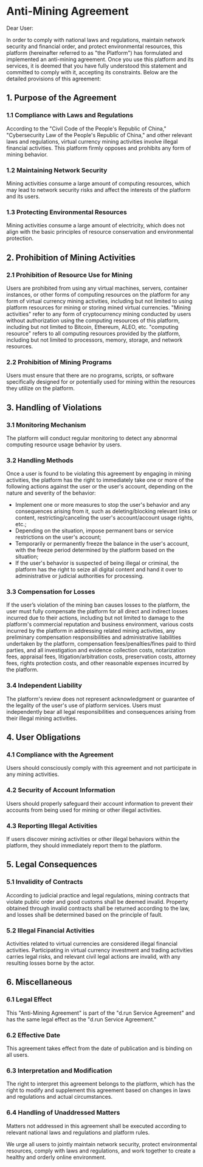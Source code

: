 # Anti-Mining Agreement

Dear User:

In order to comply with national laws and regulations, maintain network security and financial order, and protect environmental resources, this platform (hereinafter referred to as "the Platform") has formulated and implemented an anti-mining agreement. Once you use this platform and its services, it is deemed that you have fully understood this statement and committed to comply with it, accepting its constraints. Below are the detailed provisions of this agreement:

## 1. Purpose of the Agreement

### 1.1 Compliance with Laws and Regulations

According to the "Civil Code of the People's Republic of China," "Cybersecurity Law of the People's Republic of China," and other relevant laws and regulations, virtual currency mining activities involve illegal financial activities. This platform firmly opposes and prohibits any form of mining behavior.

### 1.2 Maintaining Network Security

Mining activities consume a large amount of computing resources, which may lead to network security risks and affect the interests of the platform and its users.

### 1.3 Protecting Environmental Resources

Mining activities consume a large amount of electricity, which does not align with the basic principles of resource conservation and environmental protection.

## 2. Prohibition of Mining Activities

### 2.1 Prohibition of Resource Use for Mining

Users are prohibited from using any virtual machines, servers, container instances, or other forms of computing resources on the platform for any form of virtual currency mining activities, including but not limited to using platform resources for mining or storing mined virtual currencies. "Mining activities" refer to any form of cryptocurrency mining conducted by users without authorization using the computing resources of this platform, including but not limited to Bitcoin, Ethereum, ALEO, etc. "computing resource" refers to all computing resources provided by the platform, including but not limited to processors, memory, storage, and network resources.

### 2.2 Prohibition of Mining Programs

Users must ensure that there are no programs, scripts, or software specifically designed for or potentially used for mining within the resources they utilize on the platform.

## 3. Handling of Violations

### 3.1 Monitoring Mechanism

The platform will conduct regular monitoring to detect any abnormal computing resource usage behavior by users.

### 3.2 Handling Methods

Once a user is found to be violating this agreement by engaging in mining activities, the platform has the right to immediately take one or more of the following actions against the user or the user's account, depending on the nature and severity of the behavior:

- Implement one or more measures to stop the user's behavior and any consequences arising from it, such as deleting/blocking relevant links or content, restricting/canceling the user's account/account usage rights, etc.;
- Depending on the situation, impose permanent bans or service restrictions on the user's account;
- Temporarily or permanently freeze the balance in the user's account, with the freeze period determined by the platform based on the situation;
- If the user's behavior is suspected of being illegal or criminal, the platform has the right to seize all digital content and hand it over to administrative or judicial authorities for processing.

### 3.3 Compensation for Losses

If the user’s violation of the mining ban causes losses to the platform, the user must fully compensate the platform for all direct and indirect losses incurred due to their actions, including but not limited to damage to the platform's commercial reputation and business environment, various costs incurred by the platform in addressing related mining activities, any preliminary compensation responsibilities and administrative liabilities undertaken by the platform, compensation fees/penalties/fines paid to third parties, and all investigation and evidence collection costs, notarization fees, appraisal fees, litigation/arbitration costs, preservation costs, attorney fees, rights protection costs, and other reasonable expenses incurred by the platform.

### 3.4 Independent Liability

The platform's review does not represent acknowledgment or guarantee of the legality of the user's use of platform services. Users must independently bear all legal responsibilities and consequences arising from their illegal mining activities.

## 4. User Obligations

### 4.1 Compliance with the Agreement

Users should consciously comply with this agreement and not participate in any mining activities.

### 4.2 Security of Account Information

Users should properly safeguard their account information to prevent their accounts from being used for mining or other illegal activities.

### 4.3 Reporting Illegal Activities

If users discover mining activities or other illegal behaviors within the platform, they should immediately report them to the platform.

## 5. Legal Consequences

### 5.1 Invalidity of Contracts

According to judicial practice and legal regulations, mining contracts that violate public order and good customs shall be deemed invalid. Property obtained through invalid contracts shall be returned according to the law, and losses shall be determined based on the principle of fault.

### 5.2 Illegal Financial Activities

Activities related to virtual currencies are considered illegal financial activities. Participating in virtual currency investment and trading activities carries legal risks, and relevant civil legal actions are invalid, with any resulting losses borne by the actor.

## 6. Miscellaneous

### 6.1 Legal Effect

This "Anti-Mining Agreement" is part of the "d.run Service Agreement" and has the same legal effect as the "d.run Service Agreement."

### 6.2 Effective Date

This agreement takes effect from the date of publication and is binding on all users.

### 6.3 Interpretation and Modification

The right to interpret this agreement belongs to the platform, which has the right to modify and supplement this agreement based on changes in laws and regulations and actual circumstances.

### 6.4 Handling of Unaddressed Matters

Matters not addressed in this agreement shall be executed according to relevant national laws and regulations and platform rules.

We urge all users to jointly maintain network security, protect environmental resources, comply with laws and regulations, and work together to create a healthy and orderly online environment.
